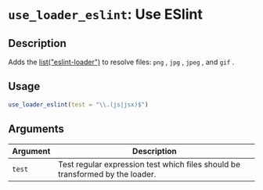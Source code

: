 # `use_loader_eslint`: Use ESlint

## Description


 Adds the [list("eslint-loader")](https://github.com/webpack-contrib/eslint-loader) 
 to resolve files: `png` , `jpg` , `jpeg` , and `gif` .


## Usage

```r
use_loader_eslint(test = "\\.(js|jsx)$")
```


## Arguments

Argument      |Description
------------- |----------------
```test```     |     Test regular expression test which files should be transformed by the loader.

